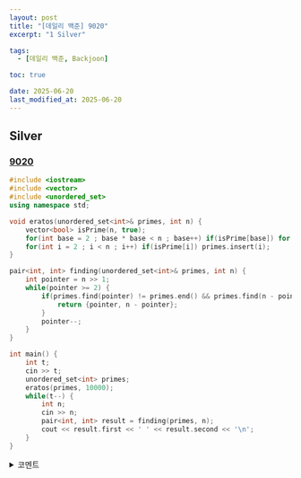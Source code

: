 ```yaml
---
layout: post
title: "[데일리 백준] 9020"
excerpt: "1 Silver"

tags:
  - [데일리 백준, Backjoon]

toc: true

date: 2025-06-20
last_modified_at: 2025-06-20
---
```

## Silver
### [9020][def]

```c++
#include <iostream>
#include <vector>
#include <unordered_set>
using namespace std;

void eratos(unordered_set<int>& primes, int n) {
    vector<bool> isPrime(n, true);
    for(int base = 2 ; base * base < n ; base++) if(isPrime[base]) for(int i = base * base ; i < n ; i += base) isPrime[i] = false;
    for(int i = 2 ; i < n ; i++) if(isPrime[i]) primes.insert(i);
}

pair<int, int> finding(unordered_set<int>& primes, int n) {
    int pointer = n >> 1;
    while(pointer >= 2) {
        if(primes.find(pointer) != primes.end() && primes.find(n - pointer) != primes.end()) {
            return {pointer, n - pointer};
        }
        pointer--;
    }
}

int main() {
    int t;
    cin >> t;
    unordered_set<int> primes;
    eratos(primes, 10000);
    while(t--) {
        int n;
        cin >> n;
        pair<int, int> result = finding(primes, n);
        cout << result.first << ' ' << result.second << '\n';
    }
}
```

<details>
<summary>코멘트</summary>
<div markdown="1">

- 소수 판정 (날먹)

</div>
</details>

[def]: https://www.acmicpc.net/problem/9020
